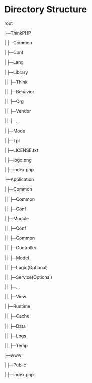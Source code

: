 # Directory Structure
root

├─ThinkPHP

| ├─Common

| ├─Conf

| ├─Lang

| ├─Library

| | ├─Think

| | ├─Behavior

| | ├─Org

| | ├─Vendor

| | ├─...

| ├─Mode

| ├─Tpl

| ├─LICENSE.txt

| ├─logo.png

| ├─index.php

├─Application

| ├─Common

| | ├─Common

| | ├─Conf

| ├─Module

| | ├─Conf

| | ├─Common

| | ├─Controller

| | ├─Model

| | ├─Logic(Optional)

| | ├─Service(Optional)

| | ├─...

| | ├─View

| ├─Runtime

| | ├─Cache

| | ├─Data

| | ├─Logs

| | ├─Temp

├─www

| ├─Public

| ├─index.php
